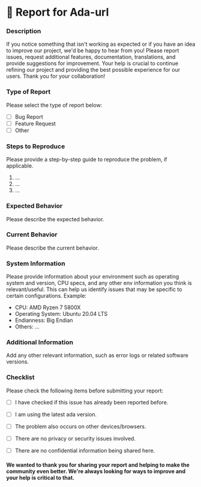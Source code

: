 # 🐛 Report for Ada-url

### Description

If you notice something that isn't working as expected or if you have an idea to improve our project, we'd be happy to hear from you! Please report issues, request additional features, documentation, translations, and provide suggestions for improvement. Your help is crucial to continue refining our project and providing the best possible experience for our users. Thank you for your collaboration!

### Type of Report

Please select the type of report below:

- [ ] Bug Report
- [ ] Feature Request
- [ ] Other

### Steps to Reproduce

Please provide a step-by-step guide to reproduce the problem, if applicable.

1. ...
2. ...
3. ...

### Expected Behavior

Please describe the expected behavior.

### Current Behavior

Please describe the current behavior.

### System Information

Please provide information about your environment such as operating system and version, CPU specs, and any other env information you think is relevant/useful. This can help us identify issues that may be specific to certain configurations. Example:

- CPU: AMD Ryzen 7 5800X
- Operating System: Ubuntu 20.04 LTS
- Endianness: Big Endian 
- Others: ...

### Additional Information

Add any other relevant information, such as error logs or related software versions.

### Checklist

Please check the following items before submitting your report:

- [ ] I have checked if this issue has already been reported before.
- [ ] I am using the latest ada version.
- [ ] The problem also occurs on other devices/browsers.
- [ ] There are no privacy or security issues involved.
- [ ] There are no confidential information being shared here.


#### We wanted to thank you for sharing your report and helping to make the community even better. We're always looking for ways to improve and your help is critical to that.
